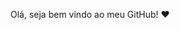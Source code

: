 Olá, seja bem vindo ao meu GitHub! ❤

<!---
Andressa200702/Andressa200702 is a ✨ special ✨ repository because its `README.md` (this file) appears on your GitHub profile.
You can click the Preview link to take a look at your changes.
--->
